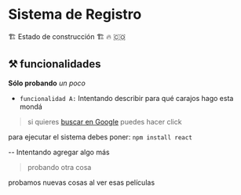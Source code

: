 <h1>Sistema de Registro</h1>

🏗️ Estado de construcción 🏗 🔥 🇨🇴

## ⚒️ funcionalidades
**Sólo probando** *un poco*

- `funcionalidad A:` Intentando describir para qué carajos hago esta mondá 

> si quieres [buscar en Google](https://www.google.com/) puedes hacer click

para ejecutar el sistema debes poner:
```npm install react```

-- Intentando agregar algo más

> probando otra cosa

probamos nuevas cosas al ver esas películas

